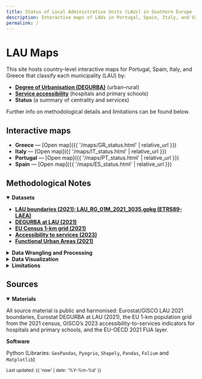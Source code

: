 ```yaml
---
title: Status of Local Administrative Units (LAUs) in Southern Europe
description: Interactive maps of LAUs in Portugal, Spain, Italy, and Greece, with methods and sources.
permalink: /
---
```


# LAU Maps

This site hosts country-level interactive maps for Portugal, Spain, Italy, and Greece that classify each municipality (LAU) by:
- <a href="https://ec.europa.eu/eurostat/web/gisco/geodata/population-distribution/degree-urbanisation"><strong>Degree of Urbanisation (DEGURBA)</strong></a> (urban–rural)
- <a href="https://ec.europa.eu/eurostat/web/gisco/geodata/geographic-accessibility"><strong>Service accessibility</strong></a> (hospitals and primary schools)
- <strong>Status</strong> (a summary of centrality and services)

Further info on methodological details and limitations can be found below.

## Interactive maps
- **Greece** — [Open map]({{ '/maps/GR_status.html' | relative_url }})
- **Italy** — [Open map]({{ '/maps/IT_status.html' | relative_url }})
- **Portugal** — [Open map]({{ '/maps/PT_status.html' | relative_url }})
- **Spain** — [Open map]({{ '/maps/ES_status.html' | relative_url }})

## Methodological Notes

<details open>
  <summary><strong>Datasets</strong></summary>
  <ul>
  <li><a href="https://gisco-services.ec.europa.eu/distribution/v1/lau-2021.html"><strong>LAU boundaries (2021): LAU_RG_01M_2021_3035.gpkg (ETRS89-LAEA)</strong></a></li>
  <li><a href="https://ec.europa.eu/eurostat/web/gisco/geodata/population-distribution/degree-urbanisation"><strong>DEGURBA at LAU (2021)</strong></a></li>
  <li><a href="https://ec.europa.eu/eurostat/web/gisco/geodata/population-distribution/population-grids"><strong>EU Census 1-km grid (2021)</strong></a></li>
  <li><a href="https://ec.europa.eu/eurostat/web/gisco/geodata/geographic-accessibility"><strong>Accessibility to services (2023)</strong></a></li>
  <li><a href="https://gisco-services.ec.europa.eu/distribution/v1/urau-2021.html"><strong>Functional Urban Areas (2021)</strong></a></li>
  </ul>
</details>

<details>
  <summary><strong>Data Wrangling and Processing</strong></summary>
  <p>The workflow is deliberately simple and EU-standard. I have started from Eurostat/GISCO’s 2021 LAU boundary file in ETRS89-LAEA and added the 2021 DEGURBA labels that classify each municipality as “Cities”, “Towns & suburbs”, or “Rural areas”. Since countries format LAU codes differently, I have normalised IDs by left-padding to each country’s modal length (Portugal and Italy: six characters; Spain: five; Greece: eight) before adding/merging them.</p>

<p>Data on <strong>population</strong> comes from the 2021 EU 1-km census grid (layer <code>census2021</code>, using the total residents field) and is used to weight all accessibility calculations. Populated cells were assigned to municipalities with a centroid-within rule, which is fast and robust for large-area processing.</p>

<p><strong>Service access</strong> was built from GISCO’s 2023 1-km travel-time indicators. For both hospitals and primary schools, I took the population-weighted average minutes to the three nearest providers (falling back to the nearest when needed). I then sum those two times into a single “access burden” and classify municipalities within each country: the best quarter are “Service-rich”, the worst quarter are “Service-poor”, and the remainder are “Average”. To avoid flattering outliers, there is a hard override: any municipality where more than one fifth of residents are over 30 minutes from a hospital or over 15 minutes from a primary school is marked Service-poor regardless of its quartile.</p>

<p><strong>Centrality</strong> is anchored on the 2021 EU-OECD Functional Urban Areas. Municipalities whose centroids fall inside an FUA are split into “Core” if their DEGURBA label is Cities, otherwise “Commuting zone”. Municipalities outside any FUA are placed into distance bands based on how far their centroid lies from the nearest FUA boundary—“Near-FUA” within 30 km, “Intermediate” at 30–60 km, “Peripheral” at 60–120 km, and “Remote” beyond 120 km. The overall “status” combines these two dimensions in a way that matches the narrative I use in the thesis: “More central” if a municipality is in core/commuting/near-FUA and is not service-poor; “Left behind” if it is intermediate/peripheral/remote and is service-poor; “In-between” otherwise.</p>
</details>

<details>
  <summary><strong>Data Visualization</strong></summary>
  <p>For the web maps I simplify geometries in ETRS89-LAEA and export them to WGS84 for Leaflet. The interactive views are built with Folium on top of CartoDB Positron tiles and expose the key fields in tooltips, including the underlying travel times and population used in the aggregation. Static figures for print are generated separately and use national north-up projections for readability.</p>
</details>

<details>
  <summary><strong>Limitations</strong></summary>
  <p>There are limits worth keeping in mind. Spatial units are fixed at 2021, while the accessibility layer is from 2023, so any subsequent changes are not captured. Centroid assignments — both when (i) attaching grid cells to municipalities and when (ii) identifying municipality–FUA membership —can produce minor edge effects on borders and small islands (though they seem to behave well at national scale). The travel-time indicators are model-based and reflect the network and assumptions at the time of release - one needs to consider, then, that local realities may differ. Finally, the services classification is intentionally country-relative, so that the resulting bands are comparable across countries with different baseline access.</p>
</details>

## Sources

<details open>
<summary><strong>Materials</strong></summary>
<p>All source material is public and harmonised: Eurostat/GISCO LAU 2021 boundaries, Eurostat DEGURBA at LAU (2021), the EU 1-km population grid from the 2021 census, GISCO’s 2023 accessibility-to-services indicators for hospitals and primary schools, and the EU-OECD 2021 FUA layer.</p>
<summary><strong>Software</strong></summary>
<p>Python (Libraries: <code>GeoPandas</code>, <code>Pyogrio</code>, <code>Shapely</code>, <code>Pandas</code>, <code>Folium</code> and <code>Matplotlib</code>)</p>
</details>

<small>Last updated: {{ 'now' | date: '%Y-%m-%d' }}</small>
